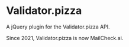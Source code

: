 # Validator.pizza

A jQuery plugin for the Validator.pizza API.

Since 2021, Validator.pizza is now MailCheck.ai.
